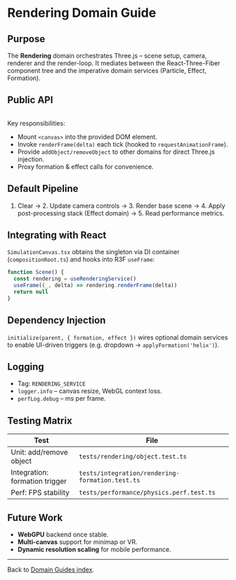 # Rendering Domain Guide

## Purpose

The **Rendering** domain orchestrates Three.js – scene setup, camera, renderer and the render-loop.  It mediates between the React-Three-Fiber component tree and the imperative domain services (Particle, Effect, Formation).

## Public API

```1:33:src/domains/rendering/interfaces/IRenderingService.ts
```

Key responsibilities:

* Mount `<canvas>` into the provided DOM element.
* Invoke `renderFrame(delta)` each tick (hooked to `requestAnimationFrame`).
* Provide `addObject/removeObject` to other domains for direct Three.js injection.
* Proxy formation & effect calls for convenience.

## Default Pipeline

1. Clear → 2. Update camera controls → 3. Render base scene → 4. Apply post-processing stack (Effect domain) → 5. Read performance metrics.

## Integrating with React

`SimulationCanvas.tsx` obtains the singleton via DI container (`compositionRoot.ts`) and hooks into R3F `useFrame`:

```typescript
function Scene() {
  const rendering = useRenderingService()
  useFrame((_, delta) => rendering.renderFrame(delta))
  return null
}
```

## Dependency Injection

`initialize(parent, { formation, effect })` wires optional domain services to enable UI-driven triggers (e.g. dropdown -> `applyFormation('helix')`).

## Logging

* Tag: `RENDERING_SERVICE`
* `logger.info` – canvas resize, WebGL context loss.
* `perfLog.debug` – ms per frame.

## Testing Matrix

| Test | File |
|------|------|
| Unit: add/remove object | `tests/rendering/object.test.ts` |
| Integration: formation trigger | `tests/integration/rendering-formation.test.ts` |
| Perf: FPS stability | `tests/performance/physics.perf.test.ts` |

## Future Work

* **WebGPU** backend once stable.
* **Multi-canvas** support for minimap or VR.
* **Dynamic resolution scaling** for mobile performance.

---

Back to [Domain Guides index](./README.md).